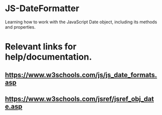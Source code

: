 # JS-DateFormatter
Learning how to work with the JavaScript Date object, including its methods and properties.

# Relevant links for help/documentation.
## https://www.w3schools.com/js/js_date_formats.asp
## https://www.w3schools.com/jsref/jsref_obj_date.asp